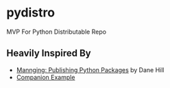 # pydistro
MVP For Python Distributable Repo

## Heavily Inspired By
* [Mannging: Publishing Python Packages](https://livebook.manning.com/book/publishing-python-packages/chapter-3/v-6/123) by Dane Hill
* [Companion Example](https://github.com/daneah/publishing-python-packages/tree/main/ch03/first-python-package)
